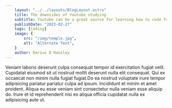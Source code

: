 ```yaml
---
    layout: "../../layouts/BlogLayout.astro"
    title: The downsides of Youtube studying
    subtitle: Youtube can be a great source for learning how to code for free,but what if it also the worst way to learn?
    publishDate: "2023-02-27"
    tags: [Coding]
    image: {
        src: "/img/temple.jpg",
        alt: "Alternate Text",
    } 
    author: Darius D Hansley
---
```


Veniam laboris deserunt culpa consequat tempor id exercitation fugiat velit. Cupidatat eiusmod sit ut nostrud mollit deserunt nulla elit consequat. Qui ex occaecat non minim nulla fugiat fugiat.Do ea nostrud voluptate irure tempor adipisicing pariatur pariatur culpa ad ipsum. Incididunt et minim et amet proident. Aliqua eu esse veniam sint consectetur nulla veniam esse aliquip do. Irure et id reprehenderit nisi ex aliqua officia cupidatat nulla ex adipisicing aute ut.